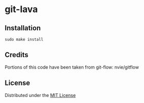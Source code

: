 git-lava
============


Installation
------------

```
sudo make install
```


Credits
-------

Portions of this code have been taken from git-flow: nvie/gitflow


License
-------

Distributed under the [MIT License](http://creativecommons.org/licenses/MIT/)